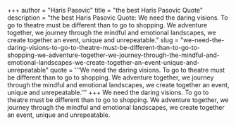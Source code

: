 +++
author = "Haris Pasovic"
title = "the best Haris Pasovic Quote"
description = "the best Haris Pasovic Quote: We need the daring visions. To go to theatre must be different than to go to shopping. We adventure together, we journey through the mindful and emotional landscapes, we create together an event, unique and unrepeatable."
slug = "we-need-the-daring-visions-to-go-to-theatre-must-be-different-than-to-go-to-shopping-we-adventure-together-we-journey-through-the-mindful-and-emotional-landscapes-we-create-together-an-event-unique-and-unrepeatable"
quote = '''We need the daring visions. To go to theatre must be different than to go to shopping. We adventure together, we journey through the mindful and emotional landscapes, we create together an event, unique and unrepeatable.'''
+++
We need the daring visions. To go to theatre must be different than to go to shopping. We adventure together, we journey through the mindful and emotional landscapes, we create together an event, unique and unrepeatable.
